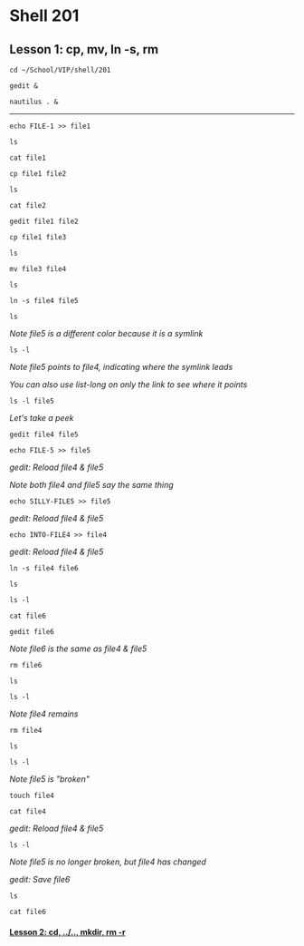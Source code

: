 # Shell 201
## Lesson 1: cp, mv, ln -s, rm

`cd ~/School/VIP/shell/201`

`gedit &`

`nautilus . &`
___

`echo FILE-1 >> file1`

`ls`

`cat file1`

`cp file1 file2`

`ls`

`cat file2`

`gedit file1 file2`

`cp file1 file3`

`ls`

`mv file3 file4`

`ls`

`ln -s file4 file5`

`ls`

*Note file5 is a different color because it is a symlink*

`ls -l`

*Note file5 points to file4, indicating where the symlink leads*

*You can also use list-long on only the link to see where it points*

`ls -l file5`

*Let's take a peek*

`gedit file4 file5`

`echo FILE-5 >> file5`

*gedit: Reload file4 & file5*

*Note both file4 and file5 say the same thing*

`echo SILLY-FILE5 >> file5`

*gedit: Reload file4 & file5*

`echo INTO-FILE4 >> file4`

*gedit: Reload file4 & file5*

`ln -s file4 file6`

`ls`

`ls -l`

`cat file6`

`gedit file6`

*Note file6 is the same as file4 & file5*

`rm file6`

`ls`

`ls -l`

*Note file4 remains*

`rm file4`

`ls`

`ls -l`

*Note file5 is "broken"*

`touch file4`

`cat file4`

*gedit: Reload file4 & file5*

`ls -l`

*Note file5 is no longer broken, but file4 has changed*

*gedit: Save file6*

`ls`

`cat file6`

#### [Lesson 2: cd, ../.., mkdir, rm -r](https://github.com/inkVerb/vip/blob/master/201-shell/Lesson-02.md)
